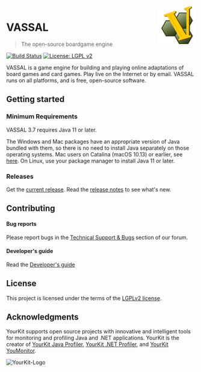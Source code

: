 <img src="vassal-app/src/main/resources/icons/scalable/VASSAL.svg" width="100px" align="right"  alt="Vassal Icon"/>

# VASSAL
> The open-source boardgame engine

[![Build Status](https://github.com/vassalengine/vassal/actions/workflows/package.yml/badge.svg)](https://github.com/vassalengine/vassal/actions)
[![License: LGPL v2](https://img.shields.io/badge/License-LGPL%20v2-blue.svg)](https://www.gnu.org/licenses/lgpl-2.0)

VASSAL is a game engine for building and playing online adaptations of board games and card games. Play live on the Internet or by email. VASSAL runs on all platforms, and is free, open-source software.

## Getting started

### Minimum Requirements

VASSAL 3.7 requires Java 11 or later.

The Windows and Mac packages have an appropriate version of Java bundled with
them, so there is no need to install Java separately on those operating
systems. Mac users on Catalina (macOS 10.13) or earlier, see
[here](https://forum.vassalengine.org/t/84048).
On Linux, use your package manager to install Java 11 or later.


### Releases

Get the [current release](https://github.com/vassalengine/vassal/releases/latest). Read the [release notes](https://vassalengine.org/wiki/Release_Notes) to see what's new.

## Contributing

#### Bug reports

Please report bugs in the [Technical Support & Bugs](https://forum.vassalengine.org/c/technical-support-bugs/6) section of our forum.

#### Developer's guide

Read the [Developer's guide](developers-guide/developers-guide.adoc)

## License

This project is licensed under the terms of the [LGPLv2 license](LICENSE).

## Acknowledgments
YourKit supports open source projects with innovative and intelligent tools
for monitoring and profiling Java and .NET applications.
YourKit is the creator of
[YourKit Java Profiler](https://www.yourkit.com/java/profiler/),
[YourKit .NET Profiler](https://www.yourkit.com/.net/profiler/),
and [YourKit YouMonitor](https://www.yourkit.com/youmonitor/).

![YourKit-Logo](https://www.yourkit.com/images/yklogo.png)
